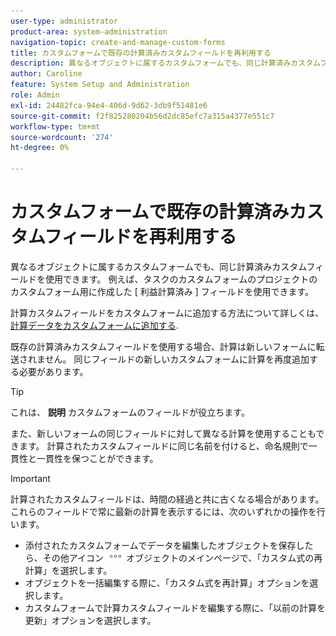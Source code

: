 ```yaml
---
user-type: administrator
product-area: system-administration
navigation-topic: create-and-manage-custom-forms
title: カスタムフォームで既存の計算済みカスタムフィールドを再利用する
description: 異なるオブジェクトに属するカスタムフォームでも、同じ計算済みカスタムフィールドを使用できます。 例えば、タスクのカスタムフォームのプロジェクトのカスタムフォーム用に作成した [ 利益計算済み ] フィールドを使用できます。
author: Caroline
feature: System Setup and Administration
role: Admin
exl-id: 24482fca-94e4-406d-9d62-3db9f51481e6
source-git-commit: f2f825280204b56d2dc85efc7a315a4377e551c7
workflow-type: tm+mt
source-wordcount: '274'
ht-degree: 0%

---
```


# カスタムフォームで既存の計算済みカスタムフィールドを再利用する

異なるオブジェクトに属するカスタムフォームでも、同じ計算済みカスタムフィールドを使用できます。 例えば、タスクのカスタムフォームのプロジェクトのカスタムフォーム用に作成した [ 利益計算済み ] フィールドを使用できます。

計算カスタムフィールドをカスタムフォームに追加する方法について詳しくは、 [計算データをカスタムフォームに追加する](../../../administration-and-setup/customize-workfront/create-manage-custom-forms/add-calculated-data-to-custom-form.md).

既存の計算済みカスタムフィールドを使用する場合、計算は新しいフォームに転送されません。 同じフィールドの新しいカスタムフォームに計算を再度追加する必要があります。

>[!TIP]
>
>これは、 **説明** カスタムフォームのフィールドが役立ちます。

また、新しいフォームの同じフィールドに対して異なる計算を使用することもできます。 計算されたカスタムフィールドに同じ名前を付けると、命名規則で一貫性と一貫性を保つことができます。

>[!IMPORTANT]
>
>計算されたカスタムフィールドは、時間の経過と共に古くなる場合があります。 これらのフィールドで常に最新の計算を表示するには、次のいずれかの操作を行います。
>
>* 添付されたカスタムフォームでデータを編集したオブジェクトを保存したら、その他アイコン ![](assets/more-icon.png) オブジェクトのメインページで、「カスタム式の再計算」を選択します。
>* オブジェクトを一括編集する際に、「カスタム式を再計算」オプションを選択します。
>* カスタムフォームで計算カスタムフィールドを編集する際に、「以前の計算を更新」オプションを選択します。
>

